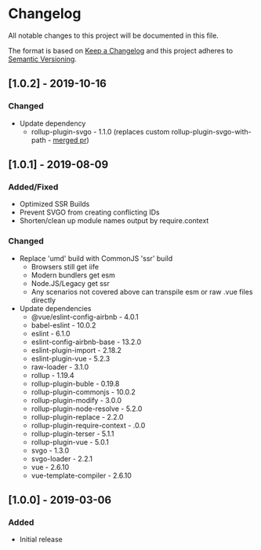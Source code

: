 # Changelog
All notable changes to this project will be documented in this file.

The format is based on [Keep a Changelog](http://keepachangelog.com/en/1.0.0/)
and this project adheres to [Semantic Versioning](http://semver.org/spec/v2.0.0.html).

## [1.0.2] - 2019-10-16

### Changed
- Update dependency
  - rollup-plugin-svgo - 1.1.0 (replaces custom rollup-plugin-svgo-with-path - [merged pr](https://github.com/porsager/rollup-plugin-svgo/pull/3))

## [1.0.1] - 2019-08-09

### Added/Fixed
- Optimized SSR Builds
- Prevent SVGO from creating conflicting IDs
- Shorten/clean up module names output by require.context

### Changed
- Replace 'umd' build with CommonJS 'ssr' build
  - Browsers still get iife
  - Modern bundlers get esm
  - Node.JS/Legacy get ssr
  - Any scenarios not covered above can transpile esm or raw .vue files directly
- Update dependencies
  - @vue/eslint-config-airbnb - 4.0.1
  - babel-eslint - 10.0.2
  - eslint - 6.1.0
  - eslint-config-airbnb-base - 13.2.0
  - eslint-plugin-import - 2.18.2
  - eslint-plugin-vue - 5.2.3
  - raw-loader - 3.1.0
  - rollup - 1.19.4
  - rollup-plugin-buble - 0.19.8
  - rollup-plugin-commonjs - 10.0.2
  - rollup-plugin-modify - 3.0.0
  - rollup-plugin-node-resolve - 5.2.0
  - rollup-plugin-replace - 2.2.0
  - rollup-plugin-require-context - .0.0
  - rollup-plugin-terser - 5.1.1
  - rollup-plugin-vue - 5.0.1
  - svgo - 1.3.0
  - svgo-loader - 2.2.1
  - vue - 2.6.10
  - vue-template-compiler - 2.6.10

## [1.0.0] - 2019-03-06

### Added
- Initial release
